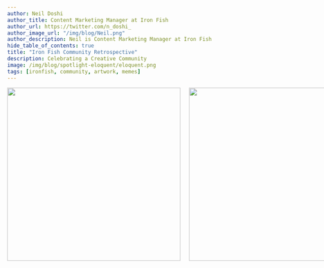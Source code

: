 ```yaml
---
author: Neil Doshi
author_title: Content Marketing Manager at Iron Fish
author_url: https://twitter.com/n_doshi_
author_image_url: "/img/blog/Neil.png"
author_description: Neil is Content Marketing Manager at Iron Fish
hide_table_of_contents: true
title: "Iron Fish Community Retrospective"
description: Celebrating a Creative Community
image: /img/blog/spotlight-eloquent/eloquent.png
tags: [ironfish, community, artwork, memes]
---
```



<div style="display:flex">
     <div style="flex:1;padding-right:10px;">
          <img src="img/blog/community-retrospective/Mary75.png" width="400"/>
     </div>
     <div style="flex:1;padding-left:10px;">
          <img src="img/blog/community-retrospective/shelest_artem-78-7-2022.png" width="400"/>
</div>
